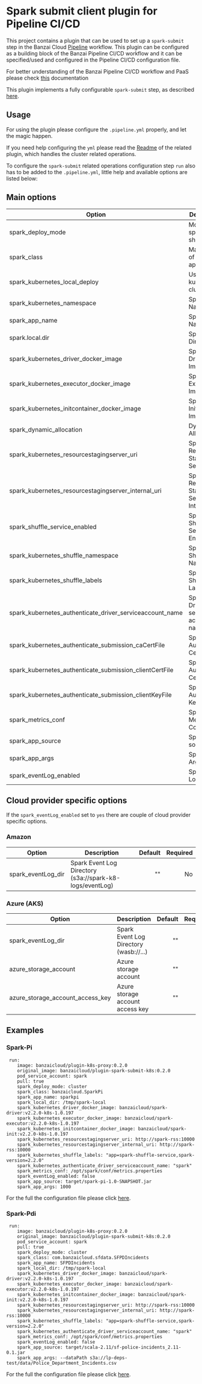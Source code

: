 # Spark submit client plugin for Pipeline CI/CD

This project contains a plugin that can be used to set up a `spark-submit` step in the Banzai Cloud [Pipeline](https://github.com/banzaicloud/pipeline) workflow.
This plugin can be configured as a building block of the Banzai Pipeline CI/CD workflow and it can be specified/used and configured in the Pipeline CI/CD configuration file.

For better understanding of the Banzai Pipeline CI/CD workflow and PaaS please check [this](https://github.com/banzaicloud/pipeline/README.md) documentation

This plugin implements a fully configurable `spark-submit` step, as described [here](https://spark.apache.org/docs/latest/submitting-applications.html).

## Usage

For using the plugin please configure the `.pipeline.yml` properly, and let the magic happen. 

If you need help configuring the `yml` please read the [Readme](https://github.com/banzaicloud/drone-plugin-pipeline-client) of the related plugin, which handles the cluster related operations.

To configure the `spark-submit` related operations configuration step `run` also has to be added to the `.pipeline.yml`, little help and available options are listed below:

## Main options

| Option                       | Description                                    | Default  | Required |
| -------------                | -----------------------                        | --------:| --------:|
| spark_deploy_mode | Mode the spark should run | cluster | No |
| spark_class  | Main class of the spark application | ""       | Yes |
| spark_kubernetes_local_deploy | Use local kubernetes cluster | true | No |
| spark_kubernetes_namespace | Spark K8S Namespace | default | No |
| spark_app_name | Spark App Name | "" | Yes |
| spark.local.dir | Spark Local Directory | "" | Yes |
| spark_kubernetes_driver_docker_image | Spark K8S Driver Image | "" | Yes |
| spark_kubernetes_executor_docker_image | Spark K8S Executor Image | "" | Yes |
| spark_kubernetes_initcontainer_docker_image | Spark K8S Initcontainer Image | "" | Yes |
| spark_dynamic_allocation | Dynamic Allocation | true | No |
| spark_kubernetes_resourcestagingserver_uri | Spark K8S Resource Staging Server URL | "" | Yes |
| spark_kubernetes_resourcestagingserver_internal_uri | Spark K8S Resource Staging Server Internal URL | "" | Yes |
| spark_shuffle_service_enabled | Spark Shuffle Service Enabled | true | No |
| spark_kubernetes_shuffle_namespace | Spark K8S Shuffle Namespace | default | No |
| spark_kubernetes_shuffle_labels | Spark K8S Shuffle Labels | "" | Yes |
| spark_kubernetes_authenticate_driver_serviceaccount_name | Spark Driver K8s service account name | "" | Yes |
| spark_kubernetes_authenticate_submission_caCertFile | Spark K8S Auth CA CertFile | "" | No |
| spark_kubernetes_authenticate_submission_clientCertFile | Spark K8S Auth Client CertFile | "" | No |
| spark_kubernetes_authenticate_submission_clientKeyFile | Spark K8S Auth Client KeyFile | "" | No |
| spark_metrics_conf | Spark Metrics Config | "" | Yes |
| spark_app_source | Spark App source | "" | Yes |
| spark_app_args | Spark App Args | "" | Yes |
| spark_eventLog_enabled | Spark Event Log Enabled | "" | Yes |

## Cloud provider specific options

If the `spark_eventLog_enabled` set to `yes` there are couple of cloud provider specific options.

### Amazon

| Option                       | Description                                    | Default  | Required |
| -------------                | -----------------------                        | --------:| --------:|
| spark_eventLog_dir | Spark Event Log Directory (s3a://spark-k8-logs/eventLog)| "" | No |

### Azure (AKS)

| Option                       | Description                                    | Default  | Required |
| -------------                | -----------------------                        | --------:| --------:|
| spark_eventLog_dir | Spark Event Log Directory (wasb://...) | "" | No |
| azure_storage_account | Azure storage account | "" | No |
| azure_storage_account_access_key | Azure storage account access key | "" | No |



## Examples

### Spark-Pi

```
 run:
    image: banzaicloud/plugin-k8s-proxy:0.2.0
    original_image: banzaicloud/plugin-spark-submit-k8s:0.2.0
    pod_service_account: spark
    pull: true
    spark_deploy_mode: cluster
    spark_class: banzaicloud.SparkPi
    spark_app_name: sparkpi
    spark_local_dir: /tmp/spark-local
    spark_kubernetes_driver_docker_image: banzaicloud/spark-driver:v2.2.0-k8s-1.0.197
    spark_kubernetes_executor_docker_image: banzaicloud/spark-executor:v2.2.0-k8s-1.0.197
    spark_kubernetes_initcontainer_docker_image: banzaicloud/spark-init:v2.2.0-k8s-1.0.197
    spark_kubernetes_resourcestagingserver_uri: http://spark-rss:10000
    spark_kubernetes_resourcestagingserver_internal_uri: http://spark-rss:10000
    spark_kubernetes_shuffle_labels: "app=spark-shuffle-service,spark-version=2.2.0"
    spark_kubernetes_authenticate_driver_serviceaccount_name: "spark"
    spark_metrics_conf: /opt/spark/conf/metrics.properties
    spark_eventLog_enabled: false
    spark_app_source: target/spark-pi-1.0-SNAPSHOT.jar
    spark_app_args: 1000
```
For the full the configuration file please click [here](https://github.com/banzaicloud/spark-pi-example/blob/master/.pipeline.yml).

### Spark-Pdi

```
 run:
    image: banzaicloud/plugin-k8s-proxy:0.2.0
    original_image: banzaicloud/plugin-spark-submit-k8s:0.2.0
    pod_service_account: spark
    pull: true
    spark_deploy_mode: cluster
    spark_class: com.banzaicloud.sfdata.SFPDIncidents
    spark_app_name: SFPDIncidents
    spark_local_dir: /tmp/spark-local
    spark_kubernetes_driver_docker_image: banzaicloud/spark-driver:v2.2.0-k8s-1.0.197
    spark_kubernetes_executor_docker_image: banzaicloud/spark-executor:v2.2.0-k8s-1.0.197
    spark_kubernetes_initcontainer_docker_image: banzaicloud/spark-init:v2.2.0-k8s-1.0.197
    spark_kubernetes_resourcestagingserver_uri: http://spark-rss:10000
    spark_kubernetes_resourcestagingserver_internal_uri: http://spark-rss:10000
    spark_kubernetes_shuffle_labels: "app=spark-shuffle-service,spark-version=2.2.0"
    spark_kubernetes_authenticate_driver_serviceaccount_name: "spark"
    spark_metrics_conf: /opt/spark/conf/metrics.properties
    spark_eventLog_enabled: false
    spark_app_source: target/scala-2.11/sf-police-incidents_2.11-0.1.jar
    spark_app_args: --dataPath s3a://lp-deps-test/data/Police_Department_Incidents.csv
```

For the full the configuration file please click [here](https://github.com/banzaicloud/spark-pdi-example/blob/master/.pipeline.yml).